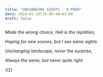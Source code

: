 ```yaml
---
title: "UNCHANGING SIGHTS - A POEM"
date: 2024-01-26T19:00:48+03:00
draft: false
---
```


*Made the wrong choice, Hell is the repitition,*    

*Hoping for new scenes, but I see same sights.*

*Unchanging landscape, never the surprise,*

*Always the same, but never quite right*

{{<mini-toc>}}
